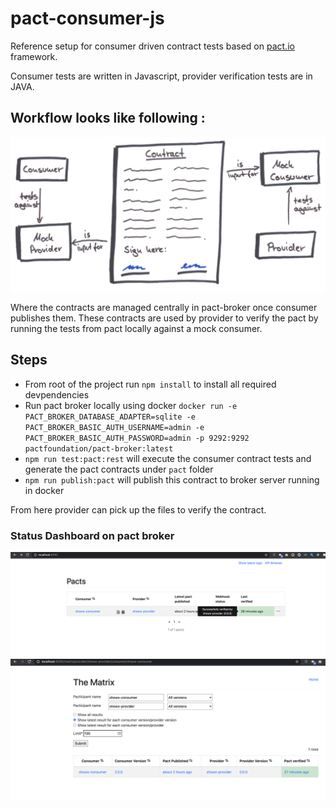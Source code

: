 # pact-consumer-js

Reference setup for consumer driven contract tests based on [pact.io](https://pact.io/) framework. 

Consumer tests are written in Javascript, provider verification tests are in JAVA. 

## Workflow looks like following : 

![workflow](./img/pact-consumer-provider.jpg)

Where the contracts are managed centrally in pact-broker once consumer publishes them. These contracts are used by provider to verify the pact by running the tests from pact locally against a mock consumer. 


## Steps

- From root of the project run `npm install` to install all required devpendencies
- Run pact broker locally using docker `docker run -e PACT_BROKER_DATABASE_ADAPTER=sqlite -e PACT_BROKER_BASIC_AUTH_USERNAME=admin -e PACT_BROKER_BASIC_AUTH_PASSWORD=admin -p 9292:9292 pactfoundation/pact-broker:latest`
- `npm run test:pact:rest` will execute the consumer contract tests and generate the pact contracts under `pact` folder
- `npm run publish:pact` will publish this contract to broker server running in docker

From here provider can pick up the files to verify the contract.

### Status Dashboard on pact broker

![Broker dashboard](./img/status-dashboard.png)
![Broker dashboard details](./img/provider-details.png)